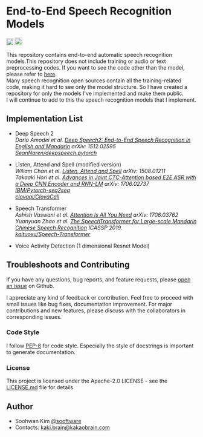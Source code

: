 # End-to-End Speech Recognition Models  
  
[<img src="https://github.com/gentaiscool/end2end-asr-pytorch/raw/master/img/pytorch-logo-dark.png" height=18>](https://pytorch.org/) <img src="https://img.shields.io/badge/License-Apache--2.0-yellow" height=20>
  
This repository contains end-to-end automatic speech recognition models.This repository does not include training or audio or text preprocessing codes. If you want to see the code other than the model, please refer to [here](https://github.com/sooftware/KoSpeech).   
Many speech recognition open sources contain all the training-related code, making it hard to see only the model structure. So I have created a repository for only the models I've implemented and make them public.   
I will continue to add to this the speech recognition models that I implement.  
  
## Implementation List  
  
- Deep Speech 2  
*Dario Amodei et al. [Deep Speech2: End-to-End Speech Recognition in English and Mandarin](https://arxiv.org/abs/1512.02595) arXiv: 1512.02595*   
*[SeanNaren/deepspeech.pytorch](https://github.com/SeanNaren/deepspeech.pytorch)*
  
- Listen, Attend and Spell (modified version)   
*Wiliam Chan et al. [Listen, Attend and Spell](https://arxiv.org/abs/1508.01211) arXiv: 1508.01211*   
*Takaaki Hori et al. [Advances in Joint CTC-Attention based E2E ASR with a Deep CNN Encoder and RNN-LM](https://arxiv.org/abs/1706.02737) arXiv: 1706.02737*   
*[IBM/Pytorch-seq2seq](https://github.com/IBM/pytorch-seq2seq)*  
*[clovaai/ClovaCall](https://github.com/clovaai/ClovaCall)*
  
- Speech Transformer  
*Ashish Vaswani et al. [Attention Is All You Need](https://arxiv.org/abs/1706.03762) arXiv: 1706.03762*     
*Yuanyuan Zhao et al. [The SpeechTransformer for Large-scale Mandarin Chinese Speech Recognition](https://ieeexplore.ieee.org/document/8682586) ICASSP 2019.*  
*[kaituoxu/Speech-Transformer](https://github.com/kaituoxu/Speech-Transformer)*
  
- Voice Activity Detection (1 dimensional Resnet Model)
  
## Troubleshoots and Contributing
If you have any questions, bug reports, and feature requests, please [open an issue](https://github.com/sooftware/End-to-end-Speech-Recognition/issues) on Github.   
  
I appreciate any kind of feedback or contribution.  Feel free to proceed with small issues like bug fixes, documentation improvement.  For major contributions and new features, please discuss with the collaborators in corresponding issues.  
  
### Code Style
I follow [PEP-8](https://www.python.org/dev/peps/pep-0008/) for code style. Especially the style of docstrings is important to generate documentation.  
   
### License
This project is licensed under the Apache-2.0 LICENSE - see the [LICENSE.md](https://github.com/sooftware/End-to-End-Speech-Recognition-Models/blob/main/LICENSE) file for details
  
## Author
  
* Soohwan Kim [@sooftware](https://github.com/sooftware)
* Contacts: kaki.brain@kakaobrain.com
